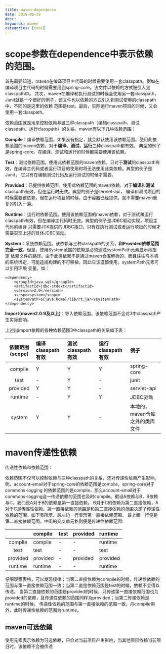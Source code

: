 ```yaml
---
title: maven-dependence
date: 2019-05-30 
desc:
keywords: maven 
categories: [tool]
---
```


# scope参数在dependence中表示依赖的范围。

首先需要知道，maven在编译项目主代码的时候需要使用一套classpath。例如在编译项目主代码的时候需要用到spring-core，该文件以依赖的方式被引入到classpath中。
其次，maven在编译和执行测试的时候会使用另一套classpath，Junit就是一个很好的例子，该文件也以依赖的方式引入到测试使用的classpath中，不同的是这里的依赖
范围是test。最后，实际运行maven项目的时候，又会使用一套classpath。

依赖范围就是用来控制依赖与这三种classpath（编辑classpath、测试classpath、运行classpath）的关系，maven有以下几种依赖范围：

**Compile**：编译依赖范围。如果没有指定，就会默认使用该依赖范围。使用此依赖范围的maven依赖，对于**编译、测试、运行**三种classpath都有效。
典型的例子是spring-core，在编译、测试和运行的时候都需要使用该依赖。

**Test**：测试依赖范围。使用此依赖范围的maven依赖，只对于**测试**的classpath有效，在编译主代码或者运行项目的使用时将无法使用此类依赖。典型的例子是Junit，
它只有在编辑测试代码及运行测试的时候才需要。

**Provided**：已提供依赖范围。使用此依赖范围的maven依赖，对于**编译**和**测试**classpath有效，但在运行时无效。典型的例子是servlet-api，
编译和测试项目的时候需要该依赖，但在运行项目的时候，由于容器已经提供，就不需要maven重复的引入一遍。

**Runtime**：运行时依赖范围。使用该依赖范围的maven依赖，对于测试和运行classpath有效，但在编译主代码时无效。典型的例子是JDBC驱动实现，项目主代码的编译
只需要JDK提供的JDBC接口，只有在执行测试或者运行项目的时候才需要实现上述的具体JDBC驱动。

**System**：系统依赖范围。该依赖与三种classpath的关系，**和Provided依赖范围完全一致**。但是，使用System范围的依赖是必须通过systemPath元素显示地指定
依赖文件的路径。由于此类依赖不是通过maven仓库解析的，而且往往与本机的系统绑定，可能造成构建的不可移植，因此应该谨慎使用。systemPath元素可以引用环境
变量，如：

    <dependency>
        <groupId>java.sql</groupId>
        <artifactId>jdbc-stdext</artifactId>
        <version>2.0</version>
        <scope>system</scope>
        <systemPath>${java.home}/lib/rt.jar</systemPath>
    </dependency>
    
**Import(maven2.0.9及以上)**：导入依赖范围。该依赖范围不会对3中classpath产生实际影响。    

上述出import依赖的各种依赖范围3中classpath的关系如下表：

|    依赖范围(scope)    |      编译classpath有效       |      测试classpath有效     |      运行classpath有效     |      例子     |
|:-------:|:------- | :--------  | :--------| :---------|
|   compile  |     Y    |     Y    |     Y      |  spring-core  |
|   test     |     -    |     Y    |     -      |     junit     |
|   provided |     Y    |     Y    |     -      |  servlet-api  |
|   runtime  |     -    |     Y    |     Y      |    JDBC驱动   |
|   system   |     Y    |     Y    |     -      |  本地的，maven仓库之外的类库文件  |

# maven传递性依赖

传递性依赖和依赖范围：

依赖范围不仅可以控制依赖与三种classpath的关系，还对传递性依赖产生影响。例，account-email对于spring-core的依赖范围是compile，spring-core对于commons-logging
的依赖范围的是compile，那么account-email对于commons-logging这一传递依赖的范围也及时compile。假设A依赖与B，B依赖与C，我们说A对于B的依赖是第一直接依赖，
B对于C的依赖为第二直接依赖，A对于C是传递性依赖。第一直接依赖的范围是和第二直接依赖的范围决定了传递性依赖的范围，如下表所示，最左边一行表示第一直接依赖范围，
最上面一行便是第二直接依赖范围，中间的交叉单元格则便是传递性依赖范围:

|        |    compile  |   test   |    provided   |   runtime   |
|:-------:|:------- | :--------  | :--------| :---------|
|   compile  | compile |     -    |     -      |  runtime  |
|   test     |  test   |     -    |     -      |  test     |
|  provided  | provided |    -    |  provided  |  provided |
|   runtime  | runtime |     -    |     -      |  runtime  |

仔细观察表格，可以发现规律：当第二直接依赖为compile的时候，传递性依赖的范围与第一直接依赖范围一致；当第二直接依赖范围是test的时候，依赖不会得以传递，
当第二直接依赖的范围是provided的时候，只传递第一直接依赖范围也为provided的依赖，且传递性依赖的范围同样为provided；当第二传递依赖是runtime的时候，
传递性依赖的范围与第一直接依赖的范围一致，丹compile例外，此时传递性依赖的范围为runtime。

## maven可选依赖

使用<optional>元素表示依赖为可选依赖，只会对当前项目产生影响，当其他项目依赖当前项目时，该依赖不会被传递
